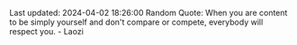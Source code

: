 Last updated: 2024-04-02 18:26:00
Random Quote: When you are content to be simply yourself and don't compare or compete, everybody will respect you. - Laozi